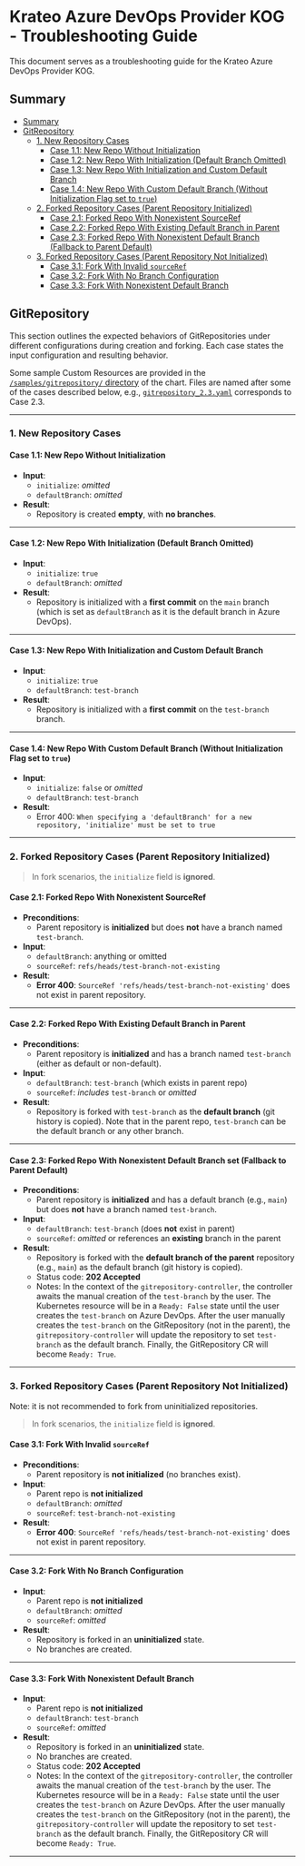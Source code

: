 # Krateo Azure DevOps Provider KOG - Troubleshooting Guide

This document serves as a troubleshooting guide for the Krateo Azure DevOps Provider KOG.

## Summary

- [Summary](#summary)
- [GitRepository](#gitrepository)
  - [1. New Repository Cases](#1-new-repository-cases)
    - [Case 1.1: New Repo Without Initialization](#case-11-new-repo-without-initialization)
    - [Case 1.2: New Repo With Initialization (Default Branch Omitted)](#case-12-new-repo-with-initialization-default-branch-omitted)
    - [Case 1.3: New Repo With Initialization and Custom Default Branch](#case-13-new-repo-with-initialization-and-custom-default-branch)
    - [Case 1.4: New Repo With Custom Default Branch (Without Initialization Flag set to `true`)](#case-14-new-repo-with-custom-default-branch-without-initialization-flag-set-to-true)
  - [2. Forked Repository Cases (Parent Repository Initialized)](#2-forked-repository-cases-parent-repository-initialized)
    - [Case 2.1: Forked Repo With Nonexistent SourceRef](#case-21-forked-repo-with-nonexistent-sourceref)
    - [Case 2.2: Forked Repo With Existing Default Branch in Parent](#case-22-forked-repo-with-existing-default-branch-in-parent)
    - [Case 2.3: Forked Repo With Nonexistent Default Branch (Fallback to Parent Default)](#case-23-forked-repo-with-nonexistent-default-branch-fallback-to-parent-default)
  - [3. Forked Repository Cases (Parent Repository Not Initialized)](#3-forked-repository-cases-parent-repository-not-initialized)
    - [Case 3.1: Fork With Invalid `sourceRef`](#case-31-fork-with-invalid-sourceref)
    - [Case 3.2: Fork With No Branch Configuration](#case-32-fork-with-no-branch-configuration)
    - [Case 3.3: Fork With Nonexistent Default Branch](#case-33-fork-with-nonexistent-default-branch)

## GitRepository 

This section outlines the expected behaviors of GitRepositories under different configurations during creation and forking.
Each case states the input configuration and resulting behavior.

Some sample Custom Resources are provided in the [`/samples/gitrepository/` directory](../chart/samples/gitrepository/) of the chart. 
Files are named after some of the cases described below, e.g., [`gitrepository_2.3.yaml`](../chart/samples/gitrepository/gitrepository_2.3.yaml) corresponds to Case 2.3.

---

### 1. New Repository Cases

#### Case 1.1: New Repo Without Initialization
- **Input**:
  - `initialize`: *omitted*
  - `defaultBranch`: *omitted*
- **Result**: 
  - Repository is created **empty**, with **no branches**.

---

#### Case 1.2: New Repo With Initialization (Default Branch Omitted)
- **Input**:
  - `initialize`: `true`
  - `defaultBranch`: *omitted*
- **Result**:
  - Repository is initialized with a **first commit** on the `main` branch (which is set as `defaultBranch` as it is the default branch in Azure DevOps).

---

#### Case 1.3: New Repo With Initialization and Custom Default Branch
- **Input**:
  - `initialize`: `true`
  - `defaultBranch`: `test-branch`
- **Result**:
  - Repository is initialized with a **first commit** on the `test-branch` branch.

---

#### Case 1.4: New Repo With Custom Default Branch (Without Initialization Flag set to `true`)
- **Input**:
  - `initialize`: `false` or *omitted*
  - `defaultBranch`: `test-branch`
- **Result**:
  - Error 400: `When specifying a 'defaultBranch' for a new repository, 'initialize' must be set to true`

---

### 2. Forked Repository Cases (Parent Repository Initialized)

> In fork scenarios, the `initialize` field is **ignored**.

#### Case 2.1: Forked Repo With Nonexistent SourceRef
- **Preconditions**:
  - Parent repository is **initialized** but does **not** have a branch named `test-branch`.
- **Input**:
  - `defaultBranch`: anything or omitted
  - `sourceRef`: `refs/heads/test-branch-not-existing`
- **Result**:
  - **Error 400**: `SourceRef 'refs/heads/test-branch-not-existing'` does not exist in parent repository.

---

#### Case 2.2: Forked Repo With Existing Default Branch in Parent
- **Preconditions**:
  - Parent repository is **initialized** and has a branch named `test-branch` (either as default or non-default).
- **Input**:
  - `defaultBranch`: `test-branch` (which exists in parent repo)
  - `sourceRef`: *includes* `test-branch` or *omitted*
- **Result**:
  - Repository is forked with `test-branch` as the **default branch** (git history is copied). Note that in the parent repo, `test-branch` can be the default branch or any other branch.

---

#### Case 2.3: Forked Repo With Nonexistent Default Branch set (Fallback to Parent Default)
- **Preconditions**:
  - Parent repository is **initialized** and has a default branch (e.g., `main`) but does **not** have a branch named `test-branch`.
- **Input**:
  - `defaultBranch`: `test-branch` (does **not** exist in parent)
  - `sourceRef`: *omitted* or references an **existing** branch in the parent
- **Result**:
  - Repository is forked with the **default branch of the parent** repository (e.g., `main`) as the default branch (git history is copied).
  - Status code: **202 Accepted**
  - Notes: In the context of the `gitrepository-controller`, the controller awaits the manual creation of the `test-branch` by the user. 
  The Kubernetes resource will be in a `Ready: False` state until the user creates the `test-branch` on Azure DevOps.
  After the user manually creates the `test-branch` on the GitRepository (not in the parent), the `gitrepository-controller` will update the repository to set `test-branch` as the default branch. Finally, the GitRepository CR will become `Ready: True`.

---

### 3. Forked Repository Cases (Parent Repository Not Initialized)

Note: it is not recommended to fork from uninitialized repositories.

> In fork scenarios, the `initialize` field is **ignored**.

#### Case 3.1: Fork With Invalid `sourceRef`
- **Preconditions**:
  - Parent repository is **not initialized** (no branches exist).
- **Input**:
  - Parent repo is **not initialized**
  - `defaultBranch`: *omitted*
  - `sourceRef`: `test-branch-not-existing`
- **Result**:
  - **Error 400**: `SourceRef 'refs/heads/test-branch-not-existing'` does not exist in parent repository.

---

#### Case 3.2: Fork With No Branch Configuration
- **Input**:
  - Parent repo is **not initialized**
  - `defaultBranch`: *omitted*
  - `sourceRef`: *omitted*
- **Result**:
  - Repository is forked in an **uninitialized** state.
  - No branches are created.

---

#### Case 3.3: Fork With Nonexistent Default Branch
- **Input**:
  - Parent repo is **not initialized**
  - `defaultBranch`: `test-branch`
  - `sourceRef`: *omitted*
- **Result**:
  - Repository is forked in an **uninitialized** state.
  - No branches are created.
  - Status code: **202 Accepted**
  - Notes: In the context of the `gitrepository-controller`, the controller awaits the manual creation of the `test-branch` by the user. 
  The Kubernetes resource will be in a `Ready: False` state until the user creates the `test-branch` on Azure DevOps.
  After the user manually creates the `test-branch` on the GitRepository (not in the parent), the `gitrepository-controller` will update the repository to set `test-branch` as the default branch. Finally, the GitRepository CR will become `Ready: True`.

---
